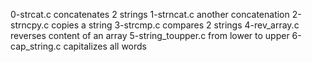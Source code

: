 0-strcat.c concatenates 2 strings
1-strncat.c another concatenation
2-strncpy.c copies a string
3-strcmp.c compares 2 strings
4-rev_array.c reverses content of an array
5-string_toupper.c from lower to upper
6-cap_string.c capitalizes all words
